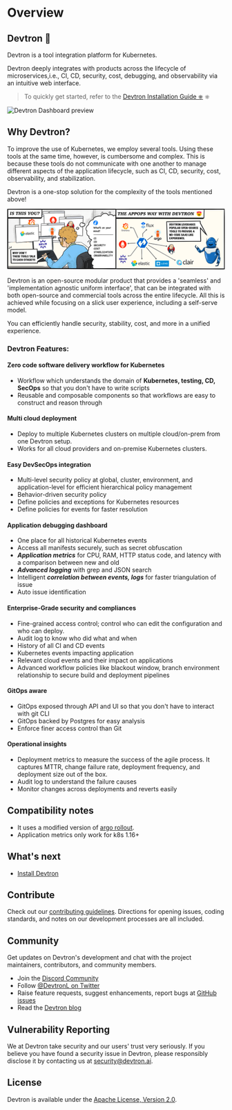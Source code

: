 # Overview
 
## Devtron 🚀
 
Devtron is a tool integration platform for Kubernetes.

Devtron deeply integrates with products across the lifecycle of microservices,i.e., CI, CD, security, cost, debugging, and observability via an intuitive web interface.
 
> To quickly get started, refer to the [Devtron Installation Guide ⎈](setup/install/README.md) ⎈
 
![Devtron Dashboard preview](.gitbook/assets/preview%20%281%29%20%282%29.gif)
 
## Why Devtron?
 
To improve the use of Kubernetes, we employ several tools. Using these tools at the same time, however, is cumbersome and complex.
This is because these tools do not communicate with one another to manage different aspects of the application lifecycle, such as CI, CD, security, cost, observability, and stabilization.
 
Devtron is a one-stop solution for the complexity of the tools mentioned above!
 
<p align="center"><img src="../assets/readme-comic.png"></p>
 
Devtron is an open-source modular product that provides a 'seamless' and 'implementation agnostic uniform interface', that can be integrated with both open-source and commercial tools across the entire lifecycle. All this is achieved while focusing on a slick user experience, including a self-serve model.
 
You can efficiently handle security, stability, cost, and more in a unified experience.
 
### Devtron Features:
 
#### Zero code software delivery workflow for Kubernetes
 
* Workflow which understands the domain of **Kubernetes, testing, CD, SecOps** so that you don't have to write scripts
* Reusable and composable components so that workflows are easy to construct and reason through
 
#### Multi cloud deployment
 
* Deploy to multiple Kubernetes clusters on multiple cloud/on-prem from one Devtron setup.
* Works for all cloud providers and on-premise Kubernetes clusters.
 
#### Easy DevSecOps integration
 
* Multi-level security policy at global, cluster, environment, and application-level for efficient hierarchical policy management
* Behavior-driven security policy
* Define policies and exceptions for Kubernetes resources
* Define policies for events for faster resolution
 
#### Application debugging dashboard
 
* One place for all historical Kubernetes events
* Access all manifests securely, such as secret obfuscation
* _**Application metrics**_ for CPU, RAM, HTTP status code, and latency with a comparison between new and old
* _**Advanced logging**_ with grep and JSON search
* Intelligent _**correlation between events, logs**_ for faster triangulation of issue
* Auto issue identification
 
#### Enterprise-Grade security and compliances
 
* Fine-grained access control; control who can edit the configuration and who can deploy.
* Audit log to know who did what and when
* History of all CI and CD events
* Kubernetes events impacting application
* Relevant cloud events and their impact on applications
* Advanced workflow policies like blackout window, branch environment relationship to secure build and deployment pipelines
 
#### GitOps aware
 
* GitOps exposed through API and UI so that you don't have to interact with git CLI
* GitOps backed by Postgres for easy analysis
* Enforce finer access control than Git
 
#### Operational insights
 
* Deployment metrics to measure the success of the agile process. It captures MTTR, change failure rate, deployment frequency, and deployment size out of the box.
* Audit log to understand the failure causes
* Monitor changes across deployments and reverts easily
 
## Compatibility notes
 
* It uses a modified version of [argo rollout](https://argoproj.github.io/argo-rollouts/).
* Application metrics only work for k8s 1.16+
 
## What's next
 
* [Install Devtron](setup/install/README.md)
 
## Contribute
 
Check out our [contributing guidelines](https://github.com/devtron-labs/devtron/blob/main/CONTRIBUTING.md). Directions for opening issues, coding standards, and notes on our development processes are all included.
 
## Community
 
Get updates on Devtron's development and chat with the project maintainers, contributors, and community members.
 
* Join the [Discord Community](https://discord.gg/jsRG5qx2gp)
* Follow [@DevtronL on Twitter](https://twitter.com/DevtronL)
* Raise feature requests, suggest enhancements, report bugs at [GitHub issues](https://github.com/devtron-labs/devtron/issues)
* Read the [Devtron blog](https://devtron.ai/blog/)
 
## Vulnerability Reporting
 
We at Devtron take security and our users' trust very seriously. If you believe you have found a security issue in Devtron, please responsibly disclose it by contacting us at security@devtron.ai.
 
## License
 
Devtron is available under the [Apache License, Version 2.0](https://github.com/devtron-labs/devtron/blob/main/LICENSE).
